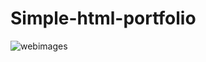 # Simple-html-portfolio
![webimages](https://github.com/user-attachments/assets/f16d332b-32a5-4a92-8322-aada045682d5)
